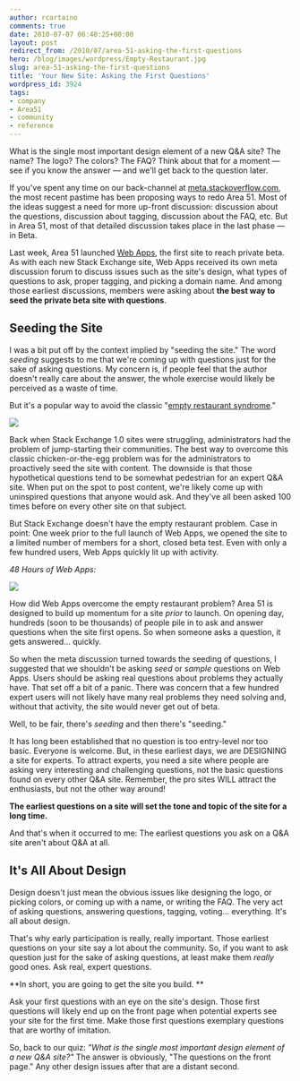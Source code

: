 ```yaml
---
author: rcartaino
comments: true
date: 2010-07-07 06:40:25+00:00
layout: post
redirect_from: /2010/07/area-51-asking-the-first-questions
hero: /blog/images/wordpress/Empty-Restaurant.jpg
slug: area-51-asking-the-first-questions
title: 'Your New Site: Asking the First Questions'
wordpress_id: 3924
tags:
- company
- Area51
- community
- reference
---
```


What is the single most important design element of a new Q&A site? The name? The logo? The colors? The FAQ? Think about that for a moment — see if you know the answer — and we'll get back to the question later.

If you've spent any time on our back-channel at [meta.stackoverflow.com](http://meta.stackoverflow.com/), the most recent pastime has been proposing ways to redo Area 51. Most of the ideas suggest a need for more up-front discussion: discussion about the questions, discussion about tagging, discussion about the FAQ, etc. But in Area 51, most of that detailed discussion takes place in the last phase — in Beta.

Last week, Area 51 launched [Web Apps](http://webapps.stackexchange.com/), the first site to reach private beta. As with each new Stack Exchange site, Web Apps received its own meta discussion forum to discuss issues such as the site's design, what types of questions to ask, proper tagging, and picking a domain name. And among those earliest discussions, members were asking about **the best way to seed the private beta site with questions**.


## Seeding the Site


I was a bit put off by the context implied by "seeding the site." The word _seeding_ suggests to me that we're coming up with questions just for the sake of asking questions. My concern is, if people feel that the author doesn't really care about the answer, the whole exercise would likely be perceived as a waste of time.

But it's a popular way to avoid the classic "[empty restaurant syndrome](http://mikepascucci.com/2009/03/30/the-empty-restaurant-syndrome/)."

![](/blog/images/wordpress/Empty-Restaurant.jpg)

Back when Stack Exchange 1.0 sites were struggling, administrators had the problem of jump-starting their communities. The best way to overcome this classic chicken-or-the-egg problem was for the administrators to proactively seed the site with content. The downside is that those hypothetical questions tend to be somewhat pedestrian for an expert Q&A site. When put on the spot to post content, we're likely come up with uninspired questions that anyone would ask. And they've all been asked 100 times before on every other site on that subject.

But Stack Exchange doesn't have the empty restaurant problem. Case in point: One week prior to the full launch of Web Apps, we opened the site to a limited number of members for a short, closed beta test. Even with only a few hundred users, Web Apps quickly lit up with activity.

_48 Hours of Web Apps:_

[![](http://blog.stackoverflow.com/wp-content/uploads/Web-Apps-Stats.png)](http://area51.stackexchange.com/proposals/57/web-applications)

How did Web Apps overcome the empty restaurant problem? Area 51 is designed to build up momentum for a site _prior_ to launch. On opening day, hundreds (soon to be thousands) of people pile in to ask and answer questions when the site first opens. So when someone asks a question, it gets answered... quickly.

So when the meta discussion turned towards the seeding of questions, I suggested that we shouldn't be asking _seed_ or _sample_ questions on Web Apps. Users should be asking real questions about problems they actually have. That set off a bit of a panic. There was concern that a few hundred expert users will not likely have many real problems they need solving and, without that activity, the site would never get out of beta.

Well, to be fair, there's _seeding_ and then there's "seeding."

It has long been established that no question is too entry-level nor too basic. Everyone is welcome. But, in these earliest days, we are DESIGNING a site for experts. To attract experts, you need a site where people are asking very interesting and challenging questions, not the basic questions found on every other Q&A site. Remember, the pro sites WILL attract the enthusiasts, but not the other way around!

**The earliest questions on a site will set the tone and topic of the site for a long time.**

And that's when it occurred to me: The earliest questions you ask on a Q&A site aren't about Q&A at all.


## It's All About Design


Design doesn't just mean the obvious issues like designing the logo, or picking colors, or coming up with a name, or writing the FAQ. The very act of asking questions, answering questions, tagging, voting... everything. It's all about design.

That's why early participation is really, really important. Those earliest questions on your site say a lot about the community. So, if you want to ask question just for the sake of asking questions, at least make them _really_ good ones. Ask real, expert questions.

**In short, you are going to get the site you build. **

Ask your first questions with an eye on the site's design. Those first questions will likely end up on the front page when potential experts see your site for the first time. Make those first questions exemplary questions that are worthy of imitation.

So, back to our quiz: _"What is the single most important design element of a new Q&A site?"_ The answer is obviously, "The questions on the front page." Any other design issues after that are a distant second.
